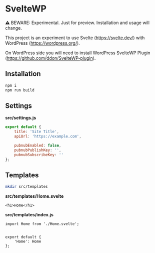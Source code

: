 # SvelteWP

⚠️ BEWARE: Experimental. Just for preview. Installation and usage will change.

This project is an experiment to use Svelte (https://svelte.dev/) with WordPress (https://wordpress.org/).

On WordPress side you will need to install WordPress SvelteWP Plugin (https://github.com/ddon/SvelteWP-plugin).

## Installation

```bash
npm i
npm run build
```

## Settings

**src/settings.js**

```js
export default {
    title: 'Site Title',
    apiUrl: 'https://example.com',

    pubnubEnabled: false,
    pubnubPublishKey: '',
    pubnubSubscribeKey: ''
};
```


## Templates

```bash
mkdir src/templates
```

**src/templates/Home.svelte**

```
<h1>Home</h1>
```


**src/templates/index.js**

```
import Home from './Home.svelte';


export default {
    'Home': Home
};
```
